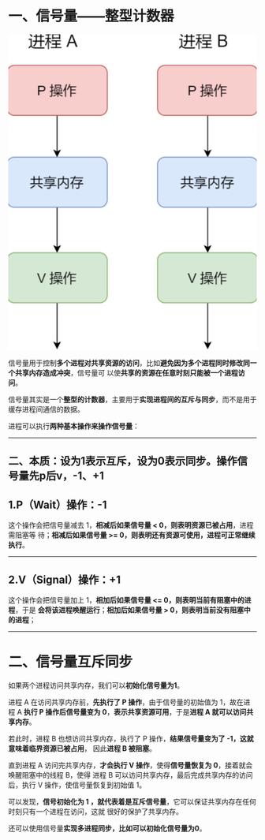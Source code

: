 # 一、信号量——整型计数器
![](../../img/进程通信的方式/3.信号量PV操作.png)

信号量⽤于控制**多个进程对共享资源的访问**，⽐如**避免因为多个进程同时修改同⼀个共享内存造成冲突**，信号量可
以使**共享的资源在任意时刻只能被⼀个进程访问**。

信号量其实是⼀个**整型的计数器**，主要⽤于**实现进程间的互斥与同步**，⽽不是⽤于缓存进程间通信的数据。

进程可以执⾏**两种基本操作来操作信号量**：

---
## 二、本质：设为1表示互斥，设为0表示同步。操作信号量先p后v，-1、+1

## 1.P（Wait）操作：-1

这个操作会把信号量减去 1，**相减后如果信号量 < 0，则表明资源已被占⽤**，进程需阻塞等
待；**相减后如果信号量 >= 0，则表明还有资源可使⽤，进程可正常继续执⾏**。


----
## 2.V（Signal）操作：+1

这个操作会把信号量加上 1，**相加后如果信号量 <= 0，则表明当前有阻塞中的进程**，于是
**会将该进程唤醒运⾏**；**相加后如果信号量 > 0，则表明当前没有阻塞中的进程**；

---
# 二、信号量互斥同步

如果两个进程访问共享内存，我们可以**初始化信号量为1**。

进程 A 在访问共享内存前，**先执⾏了 P 操作**，由于信号量的初始值为 1，故在进程 A **执⾏ P 操作后信号量变为 0**，**表示共享资源可⽤**，于是**进程 A 就可以访问共享内存**。

若此时，进程 B 也想访问共享内存，执⾏了 P 操作，**结果信号量变为了 -1，这就意味着临界资源已被占⽤**，
因此**进程 B 被阻塞**。

直到进程 A 访问完共享内存，**才会执⾏ V 操作**，使得**信号量恢复为 0**，接着就会唤醒阻塞中的线程 B，使得
进程 B 可以访问共享内存，最后完成共享内存的访问后，执⾏ V 操作，使信号量恢复到初始值 1。

可以发现，**信号初始化为 1 ，就代表着是互斥信号量**，它可以保证共享内存在任何时刻只有⼀个进程在访问，这就
很好的保护了共享内存。

还可以使⽤信号量**实现多进程同步，⽐如可以初始化信号量为0**。